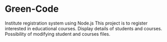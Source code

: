 # Green-Code
Institute registration system using Node.js
This project is to register interested in educational courses.
Display details of students and courses.
Possibility of modifying student and courses files.

